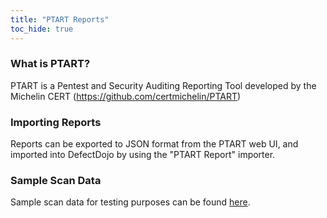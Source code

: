 ```yaml
---
title: "PTART Reports"
toc_hide: true
---
```


### What is PTART?
PTART is a Pentest and Security Auditing Reporting Tool developed by the Michelin CERT (https://github.com/certmichelin/PTART)

### Importing Reports
Reports can be exported to JSON format from the PTART web UI, and imported into DefectDojo by using the "PTART Report" importer.

### Sample Scan Data
Sample scan data for testing purposes can be found [here](https://github.com/DefectDojo/django-DefectDojo/tree/master/unittests/scans/ptart).

